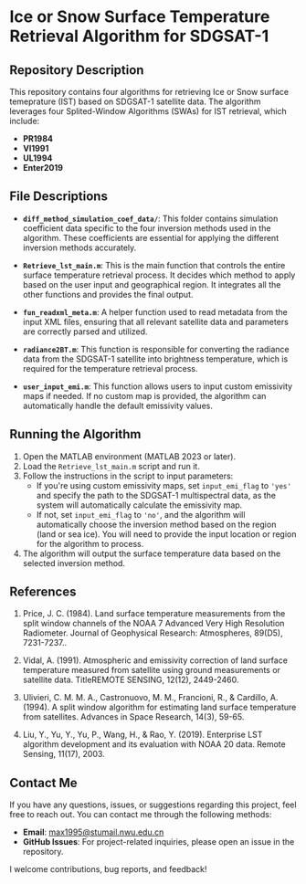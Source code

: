 #  Ice or Snow Surface Temperature Retrieval Algorithm for SDGSAT-1

##  Repository Description

This repository contains four algorithms for retrieving Ice or Snow surface temeprature (IST) based on SDGSAT-1 satellite data. The algorithm leverages four Splited-Window Algorithms (SWAs) for IST retrieval, which include:

- **PR1984**
- **VI1991**
- **UL1994**
- **Enter2019**


## File Descriptions

- **`diff_method_simulation_coef_data/`**: This folder contains simulation coefficient data specific to the four inversion methods used in the algorithm. These coefficients are essential for applying the different inversion methods accurately.

- **`Retrieve_lst_main.m`**: This is the main function that controls the entire surface temperature retrieval process. It decides which method to apply based on the user input and geographical region. It integrates all the other functions and provides the final output.

- **`fun_readxml_meta.m`**: A helper function used to read metadata from the input XML files, ensuring that all relevant satellite data and parameters are correctly parsed and utilized.

- **`radiance2BT.m`**: This function is responsible for converting the radiance data from the SDGSAT-1 satellite into brightness temperature, which is required for the temperature retrieval process.

- **`user_input_emi.m`**: This function allows users to input custom emissivity maps if needed. If no custom map is provided, the algorithm can automatically handle the default emissivity values.


## Running the Algorithm

1. Open the MATLAB environment (MATLAB 2023 or later).
2. Load the `Retrieve_lst_main.m` script and run it.
3. Follow the instructions in the script to input parameters:
   - If you're using custom emissivity maps, set `input_emi_flag` to `'yes'` and specify the path to the SDGSAT-1 multispectral data, as the system will automatically calculate the emissivity map.
   - If not, set `input_emi_flag` to `'no'`, and the algorithm will automatically choose the inversion method based on the region (land or sea ice). You will need to provide the input location or region for the algorithm to process.
4. The algorithm will output the surface temperature data based on the selected inversion method.


## References

1. Price, J. C. (1984). Land surface temperature measurements from the split window channels of the NOAA 7 Advanced Very High Resolution Radiometer. Journal of Geophysical Research: Atmospheres, 89(D5), 7231-7237..

2. Vidal, A. (1991). Atmospheric and emissivity correction of land surface temperature measured from satellite using ground measurements or satellite data. TitleREMOTE SENSING, 12(12), 2449-2460.

3. Ulivieri, C. M. M. A., Castronuovo, M. M., Francioni, R., & Cardillo, A. (1994). A split window algorithm for estimating land surface temperature from satellites. Advances in Space Research, 14(3), 59-65.

4. Liu, Y., Yu, Y., Yu, P., Wang, H., & Rao, Y. (2019). Enterprise LST algorithm development and its evaluation with NOAA 20 data. Remote Sensing, 11(17), 2003.


## Contact Me

If you have any questions, issues, or suggestions regarding this project, feel free to reach out. You can contact me through the following methods:

- **Email**: [max1995@stumail.nwu.edu.cn](mailto:max1995@stumail.nwu.edu.cn)
- **GitHub Issues**: For project-related inquiries, please open an issue in the repository.

I welcome contributions, bug reports, and feedback!
